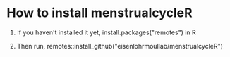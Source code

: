 # How to install menstrualcycleR 

1. If you haven't installed it yet, install.packages("remotes") in R

2. Then run, remotes::install_github("eisenlohrmoullab/menstrualcycleR")

